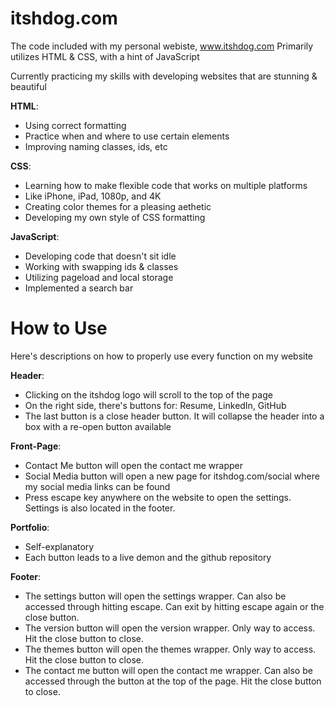 # itshdog.com
The code included with my personal webiste, www.itshdog.com
Primarily utilizes HTML & CSS, with a hint of JavaScript

Currently practicing my skills with developing websites that are stunning & beautiful

**HTML**:
* Using correct formatting
* Practice when and where to use certain elements
* Improving naming classes, ids, etc

**CSS**:
* Learning how to make flexible code that works on multiple platforms
* Like iPhone, iPad, 1080p, and 4K
* Creating color themes for a pleasing aethetic
* Developing my own style of CSS formatting

**JavaScript**:
* Developing code that doesn't sit idle
* Working with swapping ids & classes
* Utilizing pageload and local storage
* Implemented a search bar

# How to Use
Here's descriptions on how to properly use every function on my website

**Header**:
* Clicking on the itshdog logo will scroll to the top of the page
* On the right side, there's buttons for: Resume, LinkedIn, GitHub
* The last button is a close header button. It will collapse the header into a box with a re-open button available

**Front-Page**:
* Contact Me button will open the contact me wrapper
* Social Media button will open a new page for itshdog.com/social where my social media links can be found
* Press escape key anywhere on the website to open the settings. Settings is also located in the footer.

**Portfolio**:
* Self-explanatory
* Each button leads to a live demon and the github repository

**Footer**:
* The settings button will open the settings wrapper. Can also be accessed through hitting escape. Can exit by hitting escape again or the close button.
* The version button will open the version wrapper. Only way to access. Hit the close button to close.
* The themes button will open the themes wrapper. Only way to access. Hit the close button to close.
* The contact me button will open the contact me wrapper. Can also be accessed through the button at the top of the page. Hit the close button to close.
